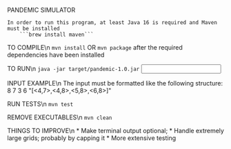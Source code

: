 PANDEMIC SIMULATOR

	In order to run this program, at least Java 16 is required and Maven must be installed
		```brew install maven```

TO COMPILE\n
	```mvn install```
		OR ```mvn package``` after the required dependencies have been installed

TO RUN\n
	```java -jar target/pandemic-1.0.jar``` <INPUT>
	
INPUT EXAMPLE\n
The input must be formatted like the following structure:
	8 7 3 6 "[<4,7>,<4,8>,<5,8>,<6,8>]"


RUN TESTS\n
	```mvn test```

REMOVE EXECUTABLES\n
	```mvn clean```


THINGS TO IMPROVE\n
	* Make terminal output optional;
	* Handle extremely large grids; probably by capping it
	* More extensive testing
